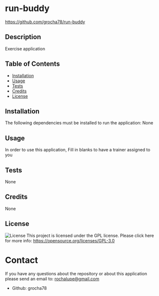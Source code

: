 # run-buddy
https://github.com/grocha78/run-buddy
## Description 
Exercise application
## Table of Contents
- [Installation](#installation)
- [Usage](#usage)
- [Tests](#tests)
- [Credits](#credits)
- [License](#license)
## Installation
The following dependencies must be installed to run the application:
None
## Usage
In order to use this application, Fill in blanks to have a trainer assigned to you
## Tests
None
## Credits
None
## License
![License](https://img.shields.io/badge/license-GPL-blue.svg)
This project is licensed under the GPL license. Please click here for more info: https://opensource.org/licenses/GPL-3.0
# Contact
If you have any questions about the repository or about this application please send an email to: rochalupe@gmail.com
- Github: grocha78
